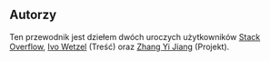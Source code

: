 ## Autorzy

Ten przewodnik jest dziełem dwóch uroczych użytkowników [Stack Overflow][1],
[Ivo Wetzel][2] (Treść) oraz [Zhang Yi Jiang][3] (Projekt).

[1]: http://stackoverflow.com/
[2]: http://stackoverflow.com/users/170224/ivo-wetzel
[3]: http://stackoverflow.com/users/313758/yi-jiang